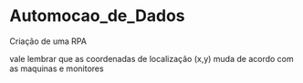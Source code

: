 # Automocao_de_Dados
Criação de uma RPA


 
 vale lembrar que as coordenadas de localização (x,y) muda de acordo com as maquinas e monitores
